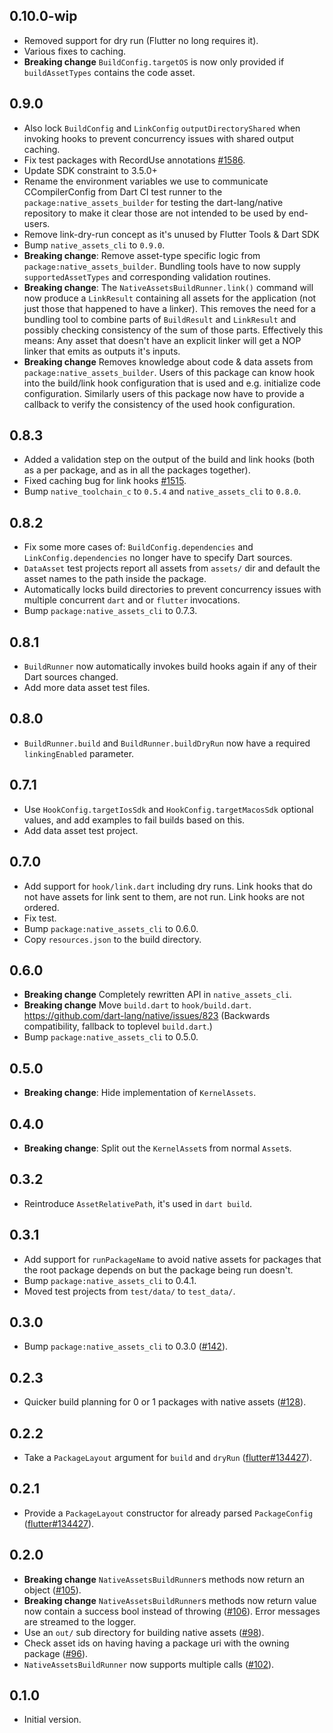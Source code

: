 ## 0.10.0-wip

- Removed support for dry run (Flutter no long requires it).
- Various fixes to caching.
- **Breaking change** `BuildConfig.targetOS` is now only provided if
  `buildAssetTypes` contains the code asset.

## 0.9.0

- Also lock `BuildConfig` and `LinkConfig` `outputDirectoryShared` when invoking
  hooks to prevent concurrency issues with shared output caching.
- Fix test packages with RecordUse annotations
  [#1586](https://github.com/dart-lang/native/issues/1586).
- Update SDK constraint to 3.5.0+
- Rename the environment variables we use to communicate CCompilerConfig from
  Dart CI test runner to the `package:native_assets_builder` for testing the
  dart-lang/native repository to make it clear those are not intended to be used
  by end-users.
- Remove link-dry-run concept as it's unused by Flutter Tools & Dart SDK
- Bump `native_assets_cli` to `0.9.0`.
- **Breaking change**: Remove asset-type specific logic from `package:native_assets_builder`.
  Bundling tools have to now supply `supportedAssetTypes` and corresponding
  validation routines.
- **Breaking change**: The `NativeAssetsBuildRunner.link()` command will now
  produce a `LinkResult` containing all assets for the application (not just
  those that happened to have a linker). This removes the need for a bundling
  tool to combine parts of `BuildResult` and `LinkResult` and possibly checking
  consistency of the sum of those parts. Effectively this means: Any asset that
  doesn't have an explicit linker will get a NOP linker that emits as outputs
  it's inputs.
- **Breaking change** Removes knowledge about code & data assets from
  `package:native_assets_builder`. Users of this package can know hook into the
  build/link hook configuration that is used and e.g. initialize code
  configuration. Similarly users of this package now have to provide a callback
  to verify the consistency of the used hook configuration.

## 0.8.3

- Added a validation step on the output of the build and link hooks (both as a
  per package, and as in all the packages together).
- Fixed caching bug for link hooks
  [#1515](https://github.com/dart-lang/native/pull/1515).
- Bump `native_toolchain_c` to `0.5.4` and `native_assets_cli` to `0.8.0`.

## 0.8.2

- Fix some more cases of: `BuildConfig.dependencies` and
  `LinkConfig.dependencies` no longer have to specify Dart sources.
- `DataAsset` test projects report all assets from `assets/` dir and default the
  asset names to the path inside the package.
- Automatically locks build directories to prevent concurrency issues with
  multiple concurrent `dart` and or `flutter` invocations.
- Bump `package:native_assets_cli` to 0.7.3.

## 0.8.1

- `BuildRunner` now automatically invokes build hooks again if any of their Dart
  sources changed.
- Add more data asset test files.

## 0.8.0

- `BuildRunner.build` and `BuildRunner.buildDryRun` now have a required
  `linkingEnabled` parameter.

## 0.7.1

- Use `HookConfig.targetIosSdk` and `HookConfig.targetMacosSdk` optional
  values, and add examples to fail builds based on this.
- Add data asset test project.

## 0.7.0

- Add support for `hook/link.dart` including dry runs.
  Link hooks that do not have assets for link sent to them, are not run.
  Link hooks are not ordered.
- Fix test.
- Bump `package:native_assets_cli` to 0.6.0.
- Copy `resources.json` to the build directory.

## 0.6.0

- **Breaking change** Completely rewritten API in `native_assets_cli`.
- **Breaking change** Move `build.dart` to `hook/build.dart`.
  https://github.com/dart-lang/native/issues/823
  (Backwards compatibility, fallback to toplevel `build.dart`.)
- Bump `package:native_assets_cli` to 0.5.0.

## 0.5.0

- **Breaking change**: Hide implementation of `KernelAssets`.

## 0.4.0

- **Breaking change**: Split out the `KernelAsset`s from normal `Asset`s.

## 0.3.2

- Reintroduce `AssetRelativePath`, it's used in `dart build`.

## 0.3.1

- Add support for `runPackageName` to avoid native assets for packages that
  the root package depends on but the package being run doesn't.
- Bump `package:native_assets_cli` to 0.4.1.
- Moved test projects from `test/data/` to `test_data/`.

## 0.3.0

- Bump `package:native_assets_cli` to 0.3.0
  ([#142](https://github.com/dart-lang/native/issues/142)).

## 0.2.3

- Quicker build planning for 0 or 1 packages with native assets
  ([#128](https://github.com/dart-lang/native/issues/128)).

## 0.2.2

- Take a `PackageLayout` argument for `build` and `dryRun`
  ([flutter#134427](https://github.com/flutter/flutter/issues/134427)).

## 0.2.1

- Provide a `PackageLayout` constructor for already parsed `PackageConfig`
  ([flutter#134427](https://github.com/flutter/flutter/issues/134427)).

## 0.2.0

- **Breaking change** `NativeAssetsBuildRunner`s methods now return an object
  ([#105](https://github.com/dart-lang/native/issues/105)).
- **Breaking change** `NativeAssetsBuildRunner`s methods now return value now
  contain a success bool instead of throwing
  ([#106](https://github.com/dart-lang/native/issues/106)). Error messages are
  streamed to the logger.
- Use an `out/` sub directory for building native assets
  ([#98](https://github.com/dart-lang/native/issues/98)).
- Check asset ids on having having a package uri with the owning package
  ([#96](https://github.com/dart-lang/native/issues/96)).
- `NativeAssetsBuildRunner` now supports multiple calls
  ([#102](https://github.com/dart-lang/native/issues/102)).

## 0.1.0

- Initial version.
